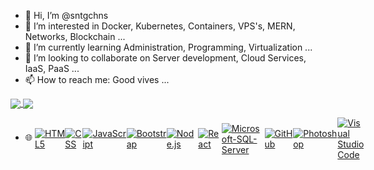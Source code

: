 - 👋 Hi, I’m @sntgchns
- 👀 I’m interested in Docker, Kubernetes, Containers, VPS's, MERN, Networks, Blockchain ...
- 🌱 I’m currently learning Administration, Programming, Virtualization ...
- 💞️ I’m looking to collaborate on Server development, Cloud Services, IaaS, PaaS ...
- 📫 How to reach me: Good vives ...

<a href="https://sntgchns.github.io/">
  <img align="center" src="https://github-readme-stats.vercel.app/api?username=sntgchns&show_icons=true&theme=github_dark&line_height=27" />
</a>
<a href="https://sntgchns.github.io/">
  <img align="center" src="https://github-readme-stats.vercel.app/api/top-langs/?username=sntgchns&theme=github_dark&langs_count=8" />
</a>

<ul dir="auto">
<li>
<p dir="auto" style="display:flex; align-items:center;"><g-emoji class="g-emoji" alias="globe_with_meridians" fallback-src="https://github.githubassets.com/images/icons/emoji/unicode/1f310.png" style="display:flex; padding-bottom: 5px;">🌐</g-emoji> &nbsp;
<a target="_blank" rel="noopener noreferrer" href="https://camo.githubusercontent.com/b1720e127ee280daab63f84b508b29abe2540b02f5f57675765ad07da1315241/68747470733a2f2f696d672e736869656c64732e696f2f62616467652f2d48544d4c352d3333333333333f7374796c653d666c6174266c6f676f3d48544d4c35"><img src="https://camo.githubusercontent.com/b1720e127ee280daab63f84b508b29abe2540b02f5f57675765ad07da1315241/68747470733a2f2f696d672e736869656c64732e696f2f62616467652f2d48544d4c352d3333333333333f7374796c653d666c6174266c6f676f3d48544d4c35" alt="HTML5" data-canonical-src="https://img.shields.io/badge/-HTML5-333333?style=flat&amp;logo=HTML5" style="max-width: 100%;"></a>
<a target="_blank" rel="noopener noreferrer" href="https://camo.githubusercontent.com/c38a05ab57aea563f73ae6b4aad7f556faa734d4077a7b52a2081b41ce27da40/68747470733a2f2f696d672e736869656c64732e696f2f62616467652f2d4353532d3333333333333f7374796c653d666c6174266c6f676f3d43535333266c6f676f436f6c6f723d313537324236"><img src="https://camo.githubusercontent.com/c38a05ab57aea563f73ae6b4aad7f556faa734d4077a7b52a2081b41ce27da40/68747470733a2f2f696d672e736869656c64732e696f2f62616467652f2d4353532d3333333333333f7374796c653d666c6174266c6f676f3d43535333266c6f676f436f6c6f723d313537324236" alt="CSS" data-canonical-src="https://img.shields.io/badge/-CSS-333333?style=flat&amp;logo=CSS3&amp;logoColor=1572B6" style="max-width: 100%;"></a>
<a target="_blank" rel="noopener noreferrer" href="https://camo.githubusercontent.com/848defb760c0adff4362c04283f254f633ea8eff177c1640b209429d0e3d7627/68747470733a2f2f696d672e736869656c64732e696f2f62616467652f2d4a6176615363726970742d3333333333333f7374796c653d666c6174266c6f676f3d6a617661736372697074"><img src="https://camo.githubusercontent.com/848defb760c0adff4362c04283f254f633ea8eff177c1640b209429d0e3d7627/68747470733a2f2f696d672e736869656c64732e696f2f62616467652f2d4a6176615363726970742d3333333333333f7374796c653d666c6174266c6f676f3d6a617661736372697074" alt="JavaScript" data-canonical-src="https://img.shields.io/badge/-JavaScript-333333?style=flat&amp;logo=javascript" style="max-width: 100%;"></a>
<a target="_blank" rel="noopener noreferrer" href="https://camo.githubusercontent.com/8c7439e0902b02ff15f065b0ca02eb7d37d5021e088a872a4c9d2ed5cc9b513d/68747470733a2f2f696d672e736869656c64732e696f2f62616467652f2d426f6f7473747261702d3333333333333f7374796c653d666c6174266c6f676f3d626f6f747374726170266c6f676f436f6c6f723d353633443743"><img src="https://camo.githubusercontent.com/8c7439e0902b02ff15f065b0ca02eb7d37d5021e088a872a4c9d2ed5cc9b513d/68747470733a2f2f696d672e736869656c64732e696f2f62616467652f2d426f6f7473747261702d3333333333333f7374796c653d666c6174266c6f676f3d626f6f747374726170266c6f676f436f6c6f723d353633443743" alt="Bootstrap" data-canonical-src="https://img.shields.io/badge/-Bootstrap-333333?style=flat&amp;logo=bootstrap&amp;logoColor=563D7C" style="max-width: 100%;"></a>
<a target="_blank" rel="noopener noreferrer" href="https://camo.githubusercontent.com/7659585b1e4c20c318f170a540852bfdb675907e3f70d05dc29cf5bde1081250/68747470733a2f2f696d672e736869656c64732e696f2f62616467652f2d4e6f64652e6a732d3333333333333f7374796c653d666c6174266c6f676f3d6e6f64652e6a73"><img src="https://camo.githubusercontent.com/7659585b1e4c20c318f170a540852bfdb675907e3f70d05dc29cf5bde1081250/68747470733a2f2f696d672e736869656c64732e696f2f62616467652f2d4e6f64652e6a732d3333333333333f7374796c653d666c6174266c6f676f3d6e6f64652e6a73" alt="Node.js" data-canonical-src="https://img.shields.io/badge/-Node.js-333333?style=flat&amp;logo=node.js" style="max-width: 100%;"></a>
<a target="_blank" rel="noopener noreferrer" href="https://camo.githubusercontent.com/b8f9baf34dfa59e5cf63be744777f8f01596535a4bcc1502df3cf39a71d41c23/68747470733a2f2f696d672e736869656c64732e696f2f62616467652f2d52656163742d3333333333333f7374796c653d666c6174266c6f676f3d7265616374"><img src="https://camo.githubusercontent.com/b8f9baf34dfa59e5cf63be744777f8f01596535a4bcc1502df3cf39a71d41c23/68747470733a2f2f696d672e736869656c64732e696f2f62616467652f2d52656163742d3333333333333f7374796c653d666c6174266c6f676f3d7265616374" alt="React" data-canonical-src="https://img.shields.io/badge/-React-333333?style=flat&amp;logo=react" style="max-width: 100%;"></a>
<a target="_blank" rel="noopener noreferrer" href="https://camo.githubusercontent.com/3367b02e4fd96fce8446396b09603cb32c92e0589eb24030dcb6beb6a3ae900f/68747470733a2f2f696d672e736869656c64732e696f2f62616467652f2d4d6963726f736f667453514c5365727665722d3333333333333f7374796c653d666c6174266c6f676f3d4d6963726f736f66742d53514c2d536572766572"><img src="https://camo.githubusercontent.com/3367b02e4fd96fce8446396b09603cb32c92e0589eb24030dcb6beb6a3ae900f/68747470733a2f2f696d672e736869656c64732e696f2f62616467652f2d4d6963726f736f667453514c5365727665722d3333333333333f7374796c653d666c6174266c6f676f3d4d6963726f736f66742d53514c2d536572766572" alt="Microsoft-SQL-Server" data-canonical-src="https://img.shields.io/badge/-MicrosoftSQLServer-333333?style=flat&amp;logo=Microsoft-SQL-Server" style="max-width: 100%;"></a>
<a target="_blank" rel="noopener noreferrer" href="https://camo.githubusercontent.com/544426317a6c6226b7f6b3367232378ea367aa5001a41da4f302a77f9959909f/68747470733a2f2f696d672e736869656c64732e696f2f62616467652f2d4769744875622d3333333333333f7374796c653d666c6174266c6f676f3d676974687562"><img src="https://camo.githubusercontent.com/544426317a6c6226b7f6b3367232378ea367aa5001a41da4f302a77f9959909f/68747470733a2f2f696d672e736869656c64732e696f2f62616467652f2d4769744875622d3333333333333f7374796c653d666c6174266c6f676f3d676974687562" alt="GitHub" data-canonical-src="https://img.shields.io/badge/-GitHub-333333?style=flat&amp;logo=github" style="max-width: 100%;"></a>
<a target="_blank" rel="noopener noreferrer" href="https://camo.githubusercontent.com/85ce6eb93518a6cfd2459c5af92a44ff6e279c0780d57c8cca92816dc550e23e/68747470733a2f2f696d672e736869656c64732e696f2f62616467652f2d50686f746f73686f702d3333333333333f7374796c653d666c6174266c6f676f3d61646f62652d70686f746f73686f70"><img src="https://camo.githubusercontent.com/85ce6eb93518a6cfd2459c5af92a44ff6e279c0780d57c8cca92816dc550e23e/68747470733a2f2f696d672e736869656c64732e696f2f62616467652f2d50686f746f73686f702d3333333333333f7374796c653d666c6174266c6f676f3d61646f62652d70686f746f73686f70" alt="Photoshop" data-canonical-src="https://img.shields.io/badge/-Photoshop-333333?style=flat&amp;logo=adobe-photoshop" style="max-width: 100%;"></a>
<a target="_blank" rel="noopener noreferrer" href="https://camo.githubusercontent.com/194ae9b0be9bfd4caedab16de320d3987f4c144112461590a206262d21eb769b/68747470733a2f2f696d672e736869656c64732e696f2f62616467652f2d56697375616c25323053747564696f253230436f64652d3333333333333f7374796c653d666c6174266c6f676f3d76697375616c2d73747564696f2d636f6465266c6f676f436f6c6f723d303037414343"><img src="https://camo.githubusercontent.com/194ae9b0be9bfd4caedab16de320d3987f4c144112461590a206262d21eb769b/68747470733a2f2f696d672e736869656c64732e696f2f62616467652f2d56697375616c25323053747564696f253230436f64652d3333333333333f7374796c653d666c6174266c6f676f3d76697375616c2d73747564696f2d636f6465266c6f676f436f6c6f723d303037414343" alt="Visual Studio Code" data-canonical-src="https://img.shields.io/badge/-Visual%20Studio%20Code-333333?style=flat&amp;logo=visual-studio-code&amp;logoColor=007ACC" style="max-width: 100%;"></a>
</li>
</ul>

<!---
sntgchns/sntgchns is a ✨ special ✨ repository because its `README.md` (this file) appears on your GitHub profile.
You can click the Preview link to take a look at your changes.
--->
